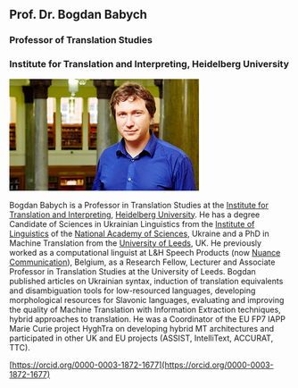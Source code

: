 ## Prof. Dr. Bogdan Babych
### Professor of Translation Studies
### Institute for Translation and Interpreting, Heidelberg University

![Image](/assets/img/Bogdan_Babych.jpg)

Bogdan Babych is a Professor in Translation Studies at the [Institute for Translation and Interpreting](https://www.uni-heidelberg.de/fakultaeten/neuphil/iask/sued/index.html), [Heidelberg University](https://www.uni-heidelberg.de/en). He has a degree Candidate of Sciences in Ukrainian Linguistics from the [Institute of Linguistics](http://www.nas.gov.ua/EN/Org/Pages/default.aspx?OrgID=0000284) of the [National Academy of Sciences](http://www.nas.gov.ua/EN/Pages/default.aspx), Ukraine and a PhD in Machine Translation from the [University of Leeds](https://www.leeds.ac.uk/), UK. He previously worked as a computational linguist at L&H Speech Products (now [Nuance Communication](https://www.nuance.com/en-gb/index.html)), Belgium, as a Research Fellow, Lecturer and Associate Professor in Translation Studies at the University of Leeds. Bogdan published articles on Ukrainian syntax, induction of translation equivalents and disambiguation tools for low-resourced languages, developing morphological resources for Slavonic languages, evaluating and improving the quality of Machine Translation with Information Extraction techniques, hybrid approaches to translation. He was a Coordinator of the EU FP7 IAPP Marie Curie project HyghTra on developing hybrid MT architectures and participated in other UK and EU projects (ASSIST, IntelliText, ACCURAT, TTC).

[https://orcid.org/0000-0003-1872-1677](https://orcid.org/0000-0003-1872-1677)
